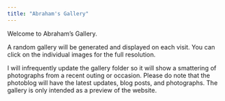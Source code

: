 ```yaml
---
title: "Abraham's Gallery"
---
```


Welcome to Abraham’s Gallery.

A random gallery will be generated and displayed on each visit. You can click on the individual images for the full resolution.

I will infrequently update the gallery folder so it will show a smattering of photographs from a recent outing or occasion. Please do note that the photoblog will have the latest updates, blog posts, and photographs. The gallery is only intended as a preview of the website.